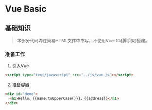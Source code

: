 # Vue Basic

## 基础知识

> 本部分代码均在简易HTML文件中书写，不使用Vue-Cli(脚手架)搭建。

### 准备工作

1. 引入Vue

```html
<script type="text/javascript" src="../js/vue.js"></script>
```

2. 准备容器

```html
<div id="demo">
  <h1>Hello，{{name.toUpperCase()}}，{{address}}</h1>
</div>
```